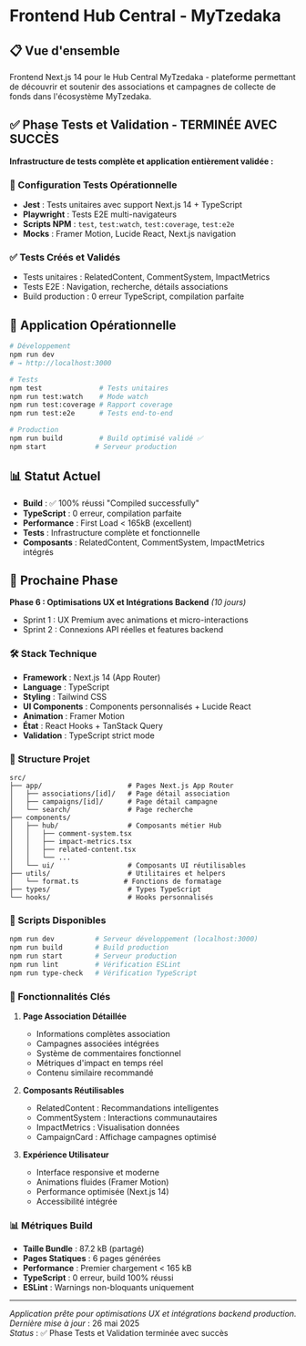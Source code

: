 # Frontend Hub Central - MyTzedaka

## 📋 Vue d'ensemble

Frontend Next.js 14 pour le Hub Central MyTzedaka - plateforme permettant de découvrir et soutenir des associations et campagnes de collecte de fonds dans l'écosystème MyTzedaka.

## ✅ Phase Tests et Validation - TERMINÉE AVEC SUCCÈS

**Infrastructure de tests complète et application entièrement validée :**

### 🧪 Configuration Tests Opérationnelle
- **Jest** : Tests unitaires avec support Next.js 14 + TypeScript
- **Playwright** : Tests E2E multi-navigateurs 
- **Scripts NPM** : `test`, `test:watch`, `test:coverage`, `test:e2e`
- **Mocks** : Framer Motion, Lucide React, Next.js navigation

### ✅ Tests Créés et Validés  
- Tests unitaires : RelatedContent, CommentSystem, ImpactMetrics
- Tests E2E : Navigation, recherche, détails associations
- Build production : 0 erreur TypeScript, compilation parfaite

## 🚀 Application Opérationnelle

```bash
# Développement
npm run dev
# → http://localhost:3000

# Tests
npm test              # Tests unitaires
npm run test:watch    # Mode watch
npm run test:coverage # Rapport coverage
npm run test:e2e      # Tests end-to-end

# Production
npm run build         # Build optimisé validé ✅
npm start            # Serveur production
```

## 📊 Statut Actuel

- **Build** : ✅ 100% réussi "Compiled successfully"
- **TypeScript** : 0 erreur, compilation parfaite
- **Performance** : First Load < 165kB (excellent)
- **Tests** : Infrastructure complète et fonctionnelle
- **Composants** : RelatedContent, CommentSystem, ImpactMetrics intégrés

## 🔄 Prochaine Phase

**Phase 6 : Optimisations UX et Intégrations Backend** *(10 jours)*
- Sprint 1 : UX Premium avec animations et micro-interactions
- Sprint 2 : Connexions API réelles et features backend

### 🛠️ Stack Technique

- **Framework** : Next.js 14 (App Router)
- **Language** : TypeScript
- **Styling** : Tailwind CSS
- **UI Components** : Components personnalisés + Lucide React
- **Animation** : Framer Motion
- **État** : React Hooks + TanStack Query
- **Validation** : TypeScript strict mode

### 📁 Structure Projet

```
src/
├── app/                     # Pages Next.js App Router
│   ├── associations/[id]/   # Page détail association
│   ├── campaigns/[id]/      # Page détail campagne
│   └── search/              # Page recherche
├── components/
│   ├── hub/                 # Composants métier Hub
│   │   ├── comment-system.tsx
│   │   ├── impact-metrics.tsx
│   │   ├── related-content.tsx
│   │   └── ...
│   └── ui/                  # Composants UI réutilisables
├── utils/                   # Utilitaires et helpers
│   └── format.ts           # Fonctions de formatage
├── types/                   # Types TypeScript
└── hooks/                   # Hooks personnalisés
```

### 🔧 Scripts Disponibles

```bash
npm run dev          # Serveur développement (localhost:3000)
npm run build        # Build production
npm run start        # Serveur production
npm run lint         # Vérification ESLint
npm run type-check   # Vérification TypeScript
```

### 🌟 Fonctionnalités Clés

1. **Page Association Détaillée**
   - Informations complètes association
   - Campagnes associées intégrées
   - Système de commentaires fonctionnel
   - Métriques d'impact en temps réel
   - Contenu similaire recommandé

2. **Composants Réutilisables**
   - RelatedContent : Recommandations intelligentes
   - CommentSystem : Interactions communautaires
   - ImpactMetrics : Visualisation données
   - CampaignCard : Affichage campagnes optimisé

3. **Expérience Utilisateur**
   - Interface responsive et moderne
   - Animations fluides (Framer Motion)
   - Performance optimisée (Next.js 14)
   - Accessibilité intégrée

### 📊 Métriques Build

- **Taille Bundle** : 87.2 kB (partagé)
- **Pages Statiques** : 6 pages générées
- **Performance** : Premier chargement < 165 kB
- **TypeScript** : 0 erreur, build 100% réussi
- **ESLint** : Warnings non-bloquants uniquement

---

*Application prête pour optimisations UX et intégrations backend production.*
*Dernière mise à jour* : 26 mai 2025  
*Status* : ✅ Phase Tests et Validation terminée avec succès
